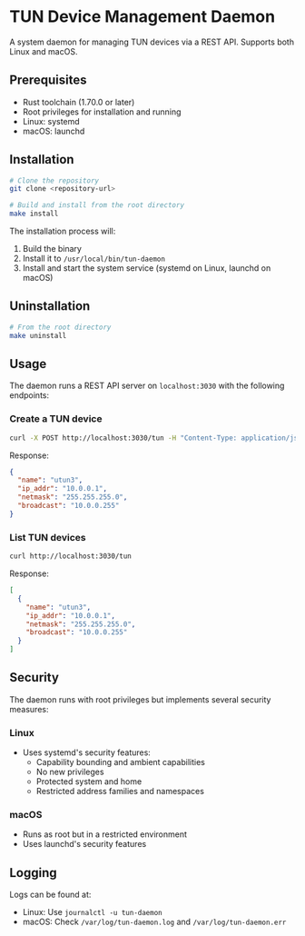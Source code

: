 # TUN Device Management Daemon

A system daemon for managing TUN devices via a REST API. Supports both Linux and macOS.

## Prerequisites

- Rust toolchain (1.70.0 or later)
- Root privileges for installation and running
- Linux: systemd
- macOS: launchd

## Installation

```bash
# Clone the repository
git clone <repository-url>

# Build and install from the root directory
make install
```

The installation process will:

1. Build the binary
2. Install it to `/usr/local/bin/tun-daemon`
3. Install and start the system service (systemd on Linux, launchd on macOS)

## Uninstallation

```bash
# From the root directory
make uninstall
```

## Usage

The daemon runs a REST API server on `localhost:3030` with the following endpoints:

### Create a TUN device

```bash
curl -X POST http://localhost:3030/tun -H "Content-Type: application/json" -d '{}'
```

Response:

```json
{
  "name": "utun3",
  "ip_addr": "10.0.0.1",
  "netmask": "255.255.255.0",
  "broadcast": "10.0.0.255"
}
```

### List TUN devices

```bash
curl http://localhost:3030/tun
```

Response:

```json
[
  {
    "name": "utun3",
    "ip_addr": "10.0.0.1",
    "netmask": "255.255.255.0",
    "broadcast": "10.0.0.255"
  }
]
```

## Security

The daemon runs with root privileges but implements several security measures:

### Linux

- Uses systemd's security features:
  - Capability bounding and ambient capabilities
  - No new privileges
  - Protected system and home
  - Restricted address families and namespaces

### macOS

- Runs as root but in a restricted environment
- Uses launchd's security features

## Logging

Logs can be found at:

- Linux: Use `journalctl -u tun-daemon`
- macOS: Check `/var/log/tun-daemon.log` and `/var/log/tun-daemon.err`
